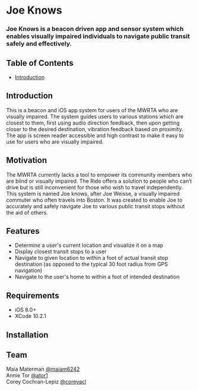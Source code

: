 # Joe Knows

### Joe Knows is a beacon driven app and sensor system which enables visually impaired individuals to navigate public transit safely and effectively.

## Table of Contents
- [Introduction](#Introduction)  

## Introduction
This is a beacon and iOS app system for users of the MWRTA who are visually impaired. The system guides users to various stations which are closest to them, first using audio direction feedback, then upon getting closer to the desired destination, vibration feedback based on proximity. The app is screen reader accessible and high contrast to make it easy to use for users who are visually impaired. 

## Motivation
The MWRTA currently lacks a tool to empower its community members who are blind or visually impaired. The Ride offers a solution to people who can’t drive but is still inconvenient for those who wish to travel independently. This system is named Joe knows, after Joe Weisse, a visually impaired commuter who often travels into Boston. It was created to enable Joe to accurately and safely navigate Joe to various public transit stops without the aid of others.

## Features

- Determine a user's current location and visualize it on a map  
- Display closest transit stops to a user  
- Navigate to given location to within a foot of actual transit stop destination (as opposed to the typical 30 foot radius from GPS navigation)  
- Navigate to the user's home to within a foot of intended destination  



## Requirements
- iOS 8.0+
- XCode 10.2.1

## Installation

## Team
Maia Materman [@maiam6242](https://github.com/maiam6242 "Maia's GitHub")    
Annie Tor [@ator1](https://github.com/ator1 "Annie's GitHub")  
Corey Cochran-Lepiz [@coreyacl](https://github.com/coreyacl "Corey's GitHub")  


